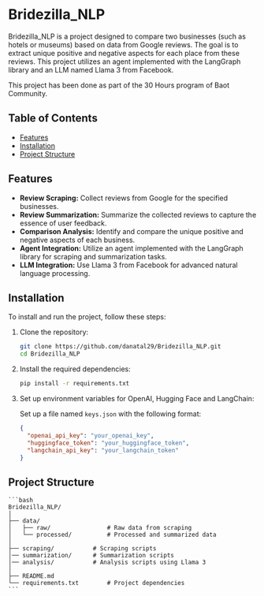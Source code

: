 # Bridezilla_NLP

Bridezilla_NLP is a project designed to compare two businesses (such as hotels or museums) based on data from Google reviews. The goal is to extract unique positive and negative aspects for each place from these reviews. This project utilizes an agent implemented with the LangGraph library and an LLM named Llama 3 from Facebook.

This project has been done as part of the 30 Hours program of Baot Community.

## Table of Contents

- [Features](#features)
- [Installation](#installation)
- [Project Structure](#project-structure)


## Features

- **Review Scraping:** Collect reviews from Google for the specified businesses.
- **Review Summarization:** Summarize the collected reviews to capture the essence of user feedback.
- **Comparison Analysis:** Identify and compare the unique positive and negative aspects of each business.
- **Agent Integration:** Utilize an agent implemented with the LangGraph library for scraping and summarization tasks.
- **LLM Integration:** Use Llama 3 from Facebook for advanced natural language processing.

## Installation

To install and run the project, follow these steps:

1. Clone the repository:

    ```bash
    git clone https://github.com/danatal29/Bridezilla_NLP.git
    cd Bridezilla_NLP
    ```

2. Install the required dependencies:

    ```bash
    pip install -r requirements.txt
    ```

3. Set up environment variables for OpenAI, Hugging Face and LangChain:
   
   Set up a file named `keys.json` with the following format:

   ```json
   {
     "openai_api_key": "your_openai_key",
     "huggingface_token": "your_huggingface_token",
     "langchain_api_key": "your_langchain_token"
   }


## Project Structure

    ```bash
    Bridezilla_NLP/
    │
    ├── data/
    │   ├── raw/                # Raw data from scraping
    │   └── processed/          # Processed and summarized data
    │
    ├── scraping/           # Scraping scripts
    │── summarization/      # Summarization scripts
    │── analysis/           # Analysis scripts using Llama 3
    │
    ├── README.md
    └── requirements.txt        # Project dependencies
    ```
